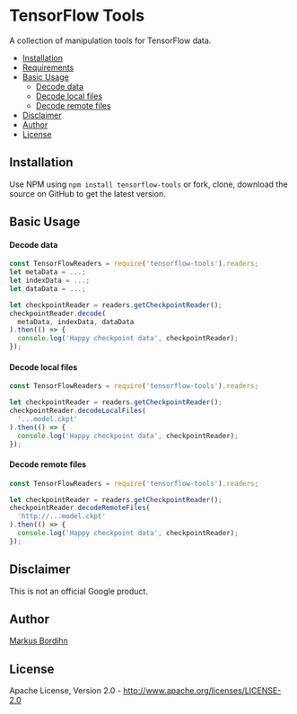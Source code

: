 TensorFlow Tools
================
A collection of manipulation tools for TensorFlow data.

* [Installation](#installation)
* [Requirements](#requirements)
* [Basic Usage](#basic-usage)
	* [Decode data](#decode-data)
	* [Decode local files](#decode-local-files)
	* [Decode remote files](#decode-local-files)
* [Disclaimer](#disclaimer)
* [Author](#author)
* [License](#license)

Installation
------------
Use NPM using `npm install tensorflow-tools` or fork, clone, download the source
on GitHub to get the latest version.


Basic Usage
-----------

#### Decode data ####
```javascript
const TensorFlowReaders = require('tensorflow-tools').readers;
let metaData = ...;
let indexData = ...;
let dataData = ...;

let checkpointReader = readers.getCheckpointReader();
checkpointReader.decode(
  metaData, indexData, dataData
).then(() => {
  console.log('Happy checkpoint data', checkpointReader);
});
```

#### Decode local files ####
```javascript
const TensorFlowReaders = require('tensorflow-tools').readers;

let checkpointReader = readers.getCheckpointReader();
checkpointReader.decodeLocalFiles(
  '...model.ckpt'
).then(() => {
  console.log('Happy checkpoint data', checkpointReader);
});
```

#### Decode remote files ####
```javascript
const TensorFlowReaders = require('tensorflow-tools').readers;

let checkpointReader = readers.getCheckpointReader();
checkpointReader.decodeRemoteFiles(
  'http://...model.ckpt'
).then(() => {
  console.log('Happy checkpoint data', checkpointReader);
});
```


Disclaimer
----------
This is not an official Google product.


Author
------
[Markus Bordihn](https://github.com/MarkusBordihn)


License
-------
Apache License, Version 2.0 - http://www.apache.org/licenses/LICENSE-2.0
